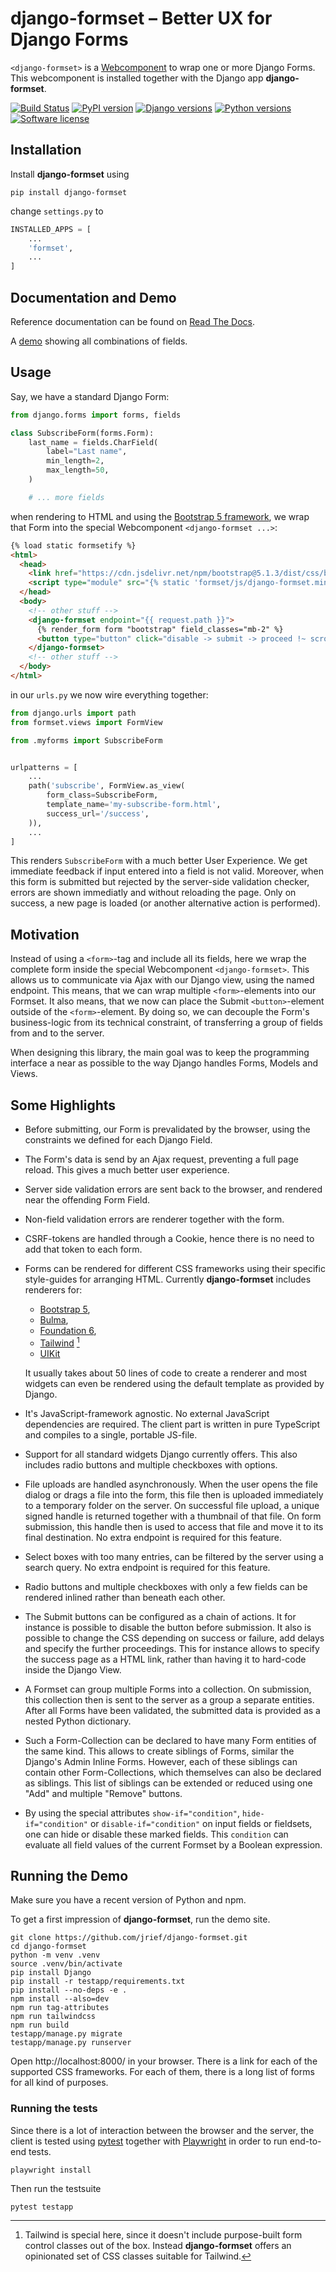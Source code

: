 # django-formset – Better UX for Django Forms 

`<django-formset>` is a [Webcomponent](https://developer.mozilla.org/en-US/docs/Web/Web_Components)
to wrap one or more Django Forms. This webcomponent is installed together with the Django app
**django-formset**.

[![Build Status](https://github.com/jrief/django-formset/actions/workflows/tests.yml/badge.svg)](https://github.com/jrief/django-formset/actions)
[![PyPI version](https://img.shields.io/pypi/v/django-formset.svg)](https://pypi.python.org/pypi/django-formset)
[![Django versions](https://img.shields.io/pypi/djversions/django-formset)](https://pypi.python.org/pypi/django-formset)
[![Python versions](https://img.shields.io/pypi/pyversions/django-formset.svg)](https://pypi.python.org/pypi/django-formset)
[![Software license](https://img.shields.io/pypi/l/django-formset.svg)](https://github.com/jrief/django-formset/blob/master/LICENSE)


## Installation

Install **django-formset** using

```shell
pip install django-formset
```

change `settings.py` to

```python
INSTALLED_APPS = [
    ...
    'formset',
    ...
]
```


## Documentation and Demo

Reference documentation can be found on [Read The Docs](https://django-formset.readthedocs.io/en/latest/index.html).

A [demo](https://django-formset.awesto.com/) showing all combinations of fields.


## Usage

Say, we have a standard Django Form:

```python
from django.forms import forms, fields

class SubscribeForm(forms.Form):
    last_name = fields.CharField(
        label="Last name",
        min_length=2,
        max_length=50,
    )

    # ... more fields
```

when rendering to HTML and using the
[Bootstrap 5 framework](https://getbootstrap.com/docs/5.0/getting-started/introduction/), we wrap
that Form into the special Webcomponent `<django-formset ...>`:

```html
{% load static formsetify %}
<html>
  <head>
    <link href="https://cdn.jsdelivr.net/npm/bootstrap@5.1.3/dist/css/bootstrap.min.css" rel="stylesheet">
    <script type="module" src="{% static 'formset/js/django-formset.min.js' %}"></script>
  </head>
  <body>
    <!-- other stuff -->
    <django-formset endpoint="{{ request.path }}">
      {% render_form form "bootstrap" field_classes="mb-2" %}
      <button type="button" click="disable -> submit -> proceed !~ scrollToError" class="btn">Submit</button>
    </django-formset>
    <!-- other stuff -->
  </body>
</html>
```

in our `urls.py` we now wire everything together:

```python
from django.urls import path
from formset.views import FormView

from .myforms import SubscribeForm


urlpatterns = [
    ...
    path('subscribe', FormView.as_view(
        form_class=SubscribeForm,
        template_name='my-subscribe-form.html',
        success_url='/success',
    )),
    ...
]
```

This renders `SubscribeForm` with a much better User Experience. We get immediate feedback if input
entered into a field is not valid. Moreover, when this form is submitted but rejected by the
server-side validation checker, errors are shown immediatly and without reloading the page. Only on
success, a new page is loaded (or another alternative action is performed).


## Motivation

Instead of using a `<form>`-tag and include all its fields, here we wrap the complete form inside
the special Webcomponent `<django-formset>`. This allows us to communicate via Ajax with our Django
view, using the named endpoint. This means, that we can wrap multiple `<form>`-elements into our
Formset. It also means, that we now can place the Submit `<button>`-element outside of the
`<form>`-element. By doing so, we can decouple the Form's business-logic from its technical
constraint, of transferring a group of fields from and to the server. 

When designing this library, the main goal was to keep the programming interface a near as possible
to the way Django handles Forms, Models and Views.


## Some Highlights

* Before submitting, our Form is prevalidated by the browser, using the constraints we defined for
  each Django Field.
* The Form's data is send by an Ajax request, preventing a full page reload. This gives a much
  better user experience.
* Server side validation errors are sent back to the browser, and rendered near the offending
  Form Field.
* Non-field validation errors are renderer together with the form.
* CSRF-tokens are handled through a Cookie, hence there is no need to add that token to each form.
* Forms can be rendered for different CSS frameworks using their specific style-guides for arranging
  HTML. Currently **django-formset** includes renderers for:

  * [Bootstrap 5](https://getbootstrap.com/docs/5.0/forms/overview/),
  * [Bulma](https://bulma.io/documentation/form/general/),
  * [Foundation 6](https://get.foundation/sites/docs/forms.html),
  * [Tailwind](https://tailwindcss.com/) [^1]
  * [UIKit](https://getuikit.com/docs/form)

  It usually takes about 50 lines of code to create a renderer and most widgets can even be rendered
  using the default template as provided by Django. 
* It's JavaScript-framework agnostic. No external JavaScript dependencies are required. The client
  part is written in pure TypeScript and compiles to a single, portable JS-file.
* Support for all standard widgets Django currently offers. This also includes radio buttons and
  multiple checkboxes with options.
* File uploads are handled asynchronously. When the user opens the file dialog or drags a file into
  the form, this file then is uploaded immediately to a temporary folder on the server. On successful
  file upload, a unique signed handle is returned together with a thumbnail of that file. On form
  submission, this handle then is used to access that file and move it to its final destination.
  No extra endpoint is required for this feature.
* Select boxes with too many entries, can be filtered by the server using a search query. No extra
  endpoint is required for this feature.
* Radio buttons and multiple checkboxes with only a few fields can be rendered inlined rather than
  beneath each other.
* The Submit buttons can be configured as a chain of actions. It for instance is possible to disable
  the button before submission. It also is possible to change the CSS depending on success or
  failure, add delays and specify the further proceedings. This for instance allows to specify the
  success page as a HTML link, rather than having it to hard-code inside the Django View.
* A Formset can group multiple Forms into a collection. On submission, this collection then is
  sent to the server as a group a separate entities. After all Forms have been validated, the
  submitted data is provided as a nested Python dictionary.
* Such a Form-Collection can be declared to have many Form entities of the same kind. This allows to
  create siblings of Forms, similar the Django's Admin Inline Forms. However, each of these siblings
  can contain other Form-Collections, which themselves can also be declared as siblings. This list
  of siblings can be extended or reduced using one "Add" and multiple "Remove" buttons.
* By using the special attributes `show-if="condition"`, `hide-if="condition"` or
  `disable-if="condition"` on input fields or fieldsets, one can hide or disable these marked
  fields. This `condition` can evaluate all field values of the current Formset by a Boolean
  expression.

[^1]: Tailwind is special here, since it doesn't include purpose-built form control classes out of
      the box. Instead **django-formset** offers an opinionated set of CSS classes suitable for
      Tailwind.


## Running the Demo

Make sure you have a recent version of Python and npm.

To get a first impression of **django-formset**, run the demo site.

```shell
git clone https://github.com/jrief/django-formset.git
cd django-formset
python -m venv .venv
source .venv/bin/activate
pip install Django
pip install -r testapp/requirements.txt
pip install --no-deps -e .
npm install --also=dev
npm run tag-attributes
npm run tailwindcss
npm run build
testapp/manage.py migrate
testapp/manage.py runserver
```

Open http://localhost:8000/ in your browser. There is a link for each of the supported CSS
frameworks. For each of them, there is a long list of forms for all kind of purposes.


### Running the tests

Since there is a lot of interaction between the browser and the server, the client is tested using
[pytest](https://pytest-django.readthedocs.io/en/latest/) together with
[Playwright](https://playwright.dev/python/docs/intro/) in order to run end-to-end tests.


```shell
playwright install
```

Then run the testsuite

```shell
pytest testapp
```
